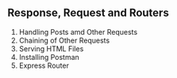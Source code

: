 ## Response, Request and Routers
1. Handling Posts amd Other Requests
2. Chaining of Other Requests
3. Serving HTML Files
4. Installing Postman
5. Express Router